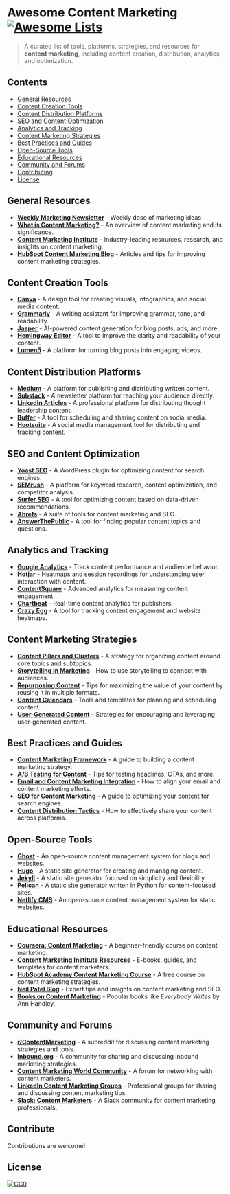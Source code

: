 # Awesome Content Marketing [![Awesome Lists](https://srv-cdn.himpfen.io/badges/awesome-lists/awesomelists-flat.svg)](https://github.com/awesomelistsio/awesome)



> A curated list of tools, platforms, strategies, and resources for **content marketing**, including content creation, distribution, analytics, and optimization.

## Contents

* [General Resources](#general-resources)
* [Content Creation Tools](#content-creation-tools)
* [Content Distribution Platforms](#content-distribution-platforms)
* [SEO and Content Optimization](#seo-and-content-optimization)
* [Analytics and Tracking](#analytics-and-tracking)
* [Content Marketing Strategies](#content-marketing-strategies)
* [Best Practices and Guides](#best-practices-and-guides)
* [Open-Source Tools](#open-source-tools)
* [Educational Resources](#educational-resources)
* [Community and Forums](#community-and-forums)
* [Contributing](#contribute)
* [License](#license)

## General Resources

* **[Weekly Marketing Newsletter](https://themarketingnewsletter.org)** - Weekly dose of marketing ideas
* **[What is Content Marketing?](https://en.wikipedia.org/wiki/Content_marketing)** - An overview of content marketing and its significance.
* **[Content Marketing Institute](https://contentmarketinginstitute.com/)** - Industry-leading resources, research, and insights on content marketing.
* **[HubSpot Content Marketing Blog](https://blog.hubspot.com/marketing)** - Articles and tips for improving content marketing strategies.

## Content Creation Tools

* **[Canva](https://www.canva.com/)** - A design tool for creating visuals, infographics, and social media content.
* **[Grammarly](https://www.grammarly.com/)** - A writing assistant for improving grammar, tone, and readability.
* **[Jasper](https://www.jasper.ai/)** - AI-powered content generation for blog posts, ads, and more.
* **[Hemingway Editor](https://hemingwayapp.com/)** - A tool to improve the clarity and readability of your content.
* **[Lumen5](https://www.lumen5.com/)** - A platform for turning blog posts into engaging videos.

## Content Distribution Platforms

* **[Medium](https://medium.com/)** - A platform for publishing and distributing written content.
* **[Substack](https://substack.com/)** - A newsletter platform for reaching your audience directly.
* **[LinkedIn Articles](https://www.linkedin.com/)** - A professional platform for distributing thought leadership content.
* **[Buffer](https://buffer.com/)** - A tool for scheduling and sharing content on social media.
* **[Hootsuite](https://hootsuite.com/)** - A social media management tool for distributing and tracking content.

## SEO and Content Optimization

* **[Yoast SEO](https://yoast.com/)** - A WordPress plugin for optimizing content for search engines.
* **[SEMrush](https://www.semrush.com/)** - A platform for keyword research, content optimization, and competitor analysis.
* **[Surfer SEO](https://surferseo.com/)** - A tool for optimizing content based on data-driven recommendations.
* **[Ahrefs](https://ahrefs.com/)** - A suite of tools for content marketing and SEO.
* **[AnswerThePublic](https://answerthepublic.com/)** - A tool for finding popular content topics and questions.

## Analytics and Tracking

* **[Google Analytics](https://analytics.google.com/)** - Track content performance and audience behavior.
* **[Hotjar](https://www.hotjar.com/)** - Heatmaps and session recordings for understanding user interaction with content.
* **[ContentSquare](https://contentsquare.com/)** - Advanced analytics for measuring content engagement.
* **[Chartbeat](https://www.chartbeat.com/)** - Real-time content analytics for publishers.
* **[Crazy Egg](https://www.crazyegg.com/)** - A tool for tracking content engagement and website heatmaps.

## Content Marketing Strategies

* **[Content Pillars and Clusters](https://blog.hubspot.com/marketing/topic-clusters-seo)** - A strategy for organizing content around core topics and subtopics.
* **[Storytelling in Marketing](https://contentmarketinginstitute.com/storytelling/)** - How to use storytelling to connect with audiences.
* **[Repurposing Content](https://www.semrush.com/blog/repurpose-content/)** - Tips for maximizing the value of your content by reusing it in multiple formats.
* **[Content Calendars](https://coschedule.com/marketing-calendar)** - Tools and templates for planning and scheduling content.
* **[User-Generated Content](https://sproutsocial.com/insights/user-generated-content/)** - Strategies for encouraging and leveraging user-generated content.

## Best Practices and Guides

* **[Content Marketing Framework](https://contentmarketinginstitute.com/framework/)** - A guide to building a content marketing strategy.
* **[A/B Testing for Content](https://www.optimizely.com/optimization-glossary/a-b-testing/)** - Tips for testing headlines, CTAs, and more.
* **[Email and Content Marketing Integration](https://www.mailchimp.com/resources/email-content-marketing/)** - How to align your email and content marketing efforts.
* **[SEO for Content Marketing](https://moz.com/beginners-guide-to-seo)** - A guide to optimizing your content for search engines.
* **[Content Distribution Tactics](https://blog.hubspot.com/marketing/content-distribution-strategy)** - How to effectively share your content across platforms.

## Open-Source Tools

* **[Ghost](https://ghost.org/)** - An open-source content management system for blogs and websites.
* **[Hugo](https://gohugo.io/)** - A static site generator for creating and managing content.
* **[Jekyll](https://jekyllrb.com/)** - A static site generator focused on simplicity and flexibility.
* **[Pelican](https://getpelican.com/)** - A static site generator written in Python for content-focused sites.
* **[Netlify CMS](https://www.netlifycms.org/)** - An open-source content management system for static websites.

## Educational Resources

* **[Coursera: Content Marketing](https://www.coursera.org/learn/content-marketing)** - A beginner-friendly course on content marketing.
* **[Content Marketing Institute Resources](https://contentmarketinginstitute.com/resources/)** - E-books, guides, and templates for content marketers.
* **[HubSpot Academy Content Marketing Course](https://academy.hubspot.com/courses/content-marketing)** - A free course on content marketing strategies.
* **[Neil Patel Blog](https://neilpatel.com/blog/)** - Expert tips and insights on content marketing and SEO.
* **[Books on Content Marketing](https://www.goodreads.com/)** - Popular books like *Everybody Writes* by Ann Handley.

## Community and Forums

* **[r/ContentMarketing](https://www.reddit.com/r/content_marketing/)** - A subreddit for discussing content marketing strategies and tools.
* **[Inbound.org](https://inbound.org/)** - A community for sharing and discussing inbound marketing strategies.
* **[Content Marketing World Community](https://contentmarketinginstitute.com/events/content-marketing-world/)** - A forum for networking with content marketers.
* **[LinkedIn Content Marketing Groups](https://www.linkedin.com/)** - Professional groups for sharing and discussing content marketing tips.
* **[Slack: Content Marketers](https://contentmarketers.slack.com/)** - A Slack community for content marketing professionals.

## Contribute

Contributions are welcome!

## License

[![CC0](https://mirrors.creativecommons.org/presskit/buttons/88x31/svg/by-sa.svg)](http://creativecommons.org/licenses/by-sa/4.0/)
